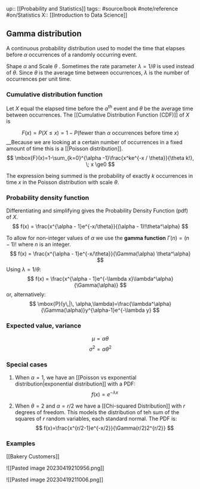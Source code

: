 up:: [[Probability and Statistics]]
tags:: #source/book #note/reference #on/Statistics 
X::  [[Introduction to Data Science]]

## Gamma distribution

A continuous probability distribution used to model the time that elapses before $\alpha$ occurrences of a randomly occurring event.

Shape $\alpha$ and Scale $\theta$ . Sometimes the rate parameter $\lambda=1/\theta$ is used instead of $\theta$. Since $\theta$ is the average time between occurrences, $\lambda$ is the number of occurrences per unit time.

### Cumulative distribution function

Let $X$ equal the elapsed time before the $\alpha^\text{th}$ event and $\theta$ be the average time between occurrences. The [[Cumulative Distribution Function (CDF)]] of $X$ is

$$
F(x) = P(X\le x) = 1 - P(\text{fewer than }\alpha \text{ occurrences before time }x)
$$
__Because we are looking at a certain number of occurrences in a fixed amount of time this is a [[Poisson distribution]].
$$
\mbox{F}(x)=1-\sum_{k=0}^{\alpha -1}\frac{x^ke^{-x / \theta}}{\theta k!}, \; x \ge0
$$

The expression being summed is the probability of exactly $k$ occurrences in time $x$ in the Poisson distribution with scale $\theta$.

### Probability density function

Differentiating and simplifying gives the Probability Density Function (pdf) of $X$.
$$
f(x) = \frac{x^{\alpha - 1}e^{-x/\theta}}{(\alpha - 1)!\theta^\alpha}
$$

To allow for non-integer values of $\alpha$ we use the __gamma function__ $\Gamma(n)=(n-1)!$  where $n$ is an integer.
$$
f(x) = \frac{x^{\alpha - 1}e^{-x/\theta}}{\Gamma(\alpha) \theta^\alpha}
$$
Using $\lambda=1/\theta$:
$$
f(x) = \frac{x^{\alpha - 1}e^{-\lambda x}\lambda^\alpha}{\Gamma(\alpha)}
$$
or, alternatively:
$$
\mbox{P}(y\,|\, \alpha,\lambda)=\frac{\lambda^\alpha}{\Gamma(\alpha)}y^{\alpha-1}e^{-\lambda y}
$$


### Expected value, variance

$$
\mu=\alpha\theta
$$
$$
\sigma^2=\alpha\theta^2
$$

### Special cases

1. When $\alpha=1$, we have an [[Poisson vs exponential distribution|exponential distribution]] with a PDF:
$$
f(x)=e^{-\lambda x}
$$


2. When $\theta=2$ and $\alpha=r/2$ we have a [[Chi-squared Distribution]] with $r$ degrees of freedom. This models the distribution of teh sum of the squares of $r$ random variables, each standard normal. The PDF is:
$$
f(x)=\frac{x^{r/2-1}e^{-x/2}}{\Gamma(r/2)2^{r/2}}
$$

### Examples

[[Bakery Customers]]



![[Pasted image 20230419210956.png]]

![[Pasted image 20230419211006.png]]